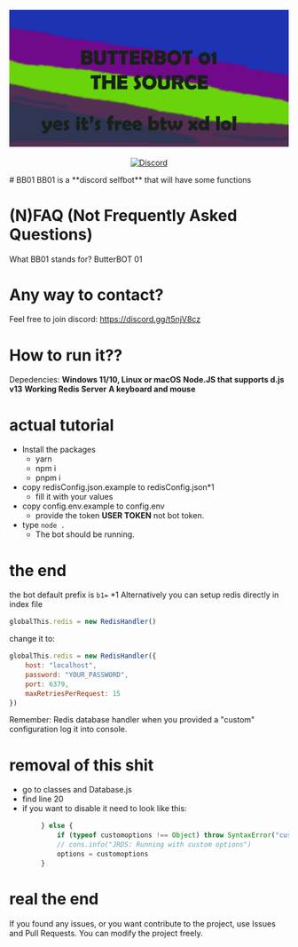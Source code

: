 <p align="center">
	<img src="/github/github_banner.png">
	<br><br>
	<a href="https://discord.gg/3tXztc7xCW"><img alt="Discord" src="https://img.shields.io/discord/1119363821379788822?label=Discord&logo=discord"></a>
</p>
# BB01
BB01 is a **discord selfbot** that will have some functions


# (N)FAQ (Not Frequently Asked Questions)
What BB01 stands for? ButterBOT 01

# Any way to contact?
Feel free to join discord: https://discord.gg/t5njV8cz

# How to run it??
Depedencies:
	**Windows 11/10, Linux or macOS**
	**Node.JS that supports d.js v13**
	**Working Redis Server**
	**A keyboard and mouse**
# actual tutorial
- Install the packages 
  * yarn
  * npm i
  * pnpm i
- copy redisConfig.json.example to redisConfig.json*1
  * fill it with your values
- copy config.env.example to config.env
  * provide the token **USER TOKEN** not bot token.
- type `node .`
  * The bot should be running.

# the end
the bot default prefix is `b1=`
*1 Alternatively you can setup redis directly in index file
```js
globalThis.redis = new RedisHandler()
```
change it to:
```js
globalThis.redis = new RedisHandler({
	host: "localhost",
	password: "YOUR_PASSWORD",
	port: 6379,
	maxRetriesPerRequest: 15
})
```
Remember: Redis database handler when you provided a "custom" configuration log it into console.
# removal of this shit
- go to classes and Database.js
- find line 20
- if you want to disable it need to look like this:
```js
		} else {
			if (typeof customoptions !== Object) throw SyntaxError("customoptions must be an object")
			// cons.info("JRDS: Running with custom options")
			options = customoptions
		}
```
# real the end
If you found any issues, or you want contribute to the project, use Issues and Pull Requests.
You can modify the project freely.